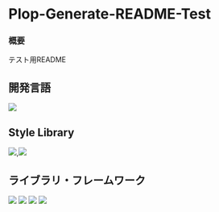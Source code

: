 # Plop-Generate-README-Test

### 概要
テスト用README

## 開発言語
<img src="https://img.shields.io/badge/-TypeScript-000000.svg?logo=typescript&style=popout">

## Style Library
<div style="display: inline">
<img src="https://img.shields.io/badge/-TailwindCSS-000000.svg?logo=tailwindcss&style=popout">,<img src="https://img.shields.io/badge/-daisyui-000000.svg?logo=daisyui&style=popout">
</div>

## ライブラリ・フレームワーク
<img src="https://img.shields.io/badge/-React-000000.svg?logo=react&style=popout">
<img src="https://img.shields.io/badge/-Next.js-000000.svg?logo=next.js&style=popout">
<img src="https://img.shields.io/badge/-Playwright-000000.svg?logo=playwright&style=popout">
<img src="https://img.shields.io/badge/-storybook-000000.svg?logo=storybook&style=popout">